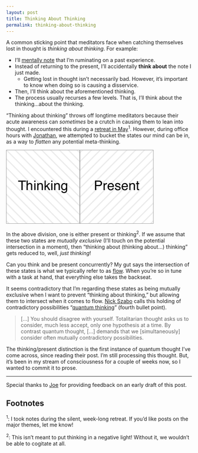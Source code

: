 ```yaml
---
layout: post
title: Thinking About Thinking
permalink: thinking-about-thinking
---
```


A common sticking point that meditators face when catching themselves lost in thought is _thinking about thinking_. For example:

- I’ll [mentally note](https://www.headspace.com/blog/2015/11/04/noting-technique-video/) that I’m ruminating on a past experience.
- Instead of returning to the present, I’ll accidentally __think about__ the note I just made.
	- Getting lost in thought isn’t necessarily bad. However, it’s important to know when doing so is causing a disservice.
- Then, I’ll think about the aforementioned thinking.
- The process usually recurses a few levels. That is, I’ll think about the thinking…about the thinking.

“Thinking about thinking” throws off longtime meditators because their acute awareness can _sometimes_ be a crutch in causing them to lean into thought. I encountered this during a [retreat in May](https://twitter.com/jasdev/status/824997535483826176)<sup>1</sup>. However, during office hours with [Jonathan](http://jonathanfoust.com/about/), we attempted to bucket the states our mind can be in, as a way to _flatten_ any potential meta-thinking.

![Two states of mind: thinking and being present](/public/images/states_of_mind.png)

In the above division, one is either present or thinking<sup>2</sup>. If we assume that these two states are _mutually exclusive_ (I’ll touch on the potential intersection in a moment), then “thinking about (thinking about…) thinking” gets reduced to, well, _just thinking_!

Can you think and be present concurrently? My gut says the intersection of these states is what we typically refer to as [flow](https://en.wikipedia.org/wiki/Flow_(psychology)). When you’re so in tune with a task at hand, that everything else takes the backseat.

It seems contradictory that I’m regarding these states as being mutually exclusive when I want to prevent “thinking about thinking,” but allowing them to intersect when it comes to flow. [Nick Szabo](https://twitter.com/NickSzabo4) calls this holding of contradictory possibilities “[quantum thinking](http://unenumerated.blogspot.com/2012/07/more-short-takes.html)” (fourth bullet point).

> […] You should disagree with yourself. Totalitarian thought asks us to consider, much less accept, only one hypothesis at a time. By contrast quantum thought, […] demands that we [simultaneously] consider often mutually contradictory possibilities.

The thinking/present distinction is the first instance of quantum thought I’ve come across, since reading their post. I’m still processing this thought. But, it’s been in my stream of consciousness for a couple of weeks now, so I wanted to commit it to prose.

---

Special thanks to [Joe](http://twitter.com/mergesort) for providing feedback on an early draft of this post.

## Footnotes

<sup>1</sup>: I took notes during the silent, week-long retreat. If you’d like posts on the major themes, let me know!

<sup>2</sup>: This isn’t meant to put thinking in a negative light! Without it, we wouldn’t be able to cogitate at all.
